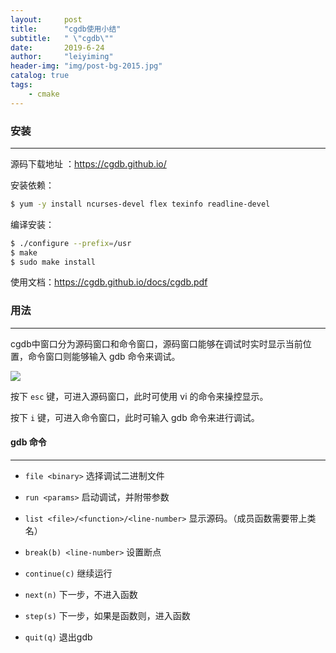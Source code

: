 ```yaml
---
layout:     post
title:      "cgdb使用小结"
subtitle:   " \"cgdb\""
date:       2019-6-24
author:     "leiyiming"
header-img: "img/post-bg-2015.jpg"
catalog: true
tags:
    - cmake
---
```


### 安装

---

源码下载地址 ：https://cgdb.github.io/

安装依赖：

```bash
$ yum -y install ncurses-devel flex texinfo readline-devel
```

编译安装：

```bash
$ ./configure --prefix=/usr
$ make
$ sudo make install
```

使用文档：https://cgdb.github.io/docs/cgdb.pdf

### 用法

---

cgdb中窗口分为源码窗口和命令窗口，源码窗口能够在调试时实时显示当前位置，命令窗口则能够输入 gdb 命令来调试。

![](http://image.imagemiao.top/post/img/cgdb/cgdb1.png)

 按下 `esc` 键，可进入源码窗口，此时可使用 vi 的命令来操控显示。

按下 `i`  键，可进入命令窗口，此时可输入 gdb 命令来进行调试。

#### gdb 命令

---

* `file <binary>` 选择调试二进制文件

* `run <params>` 启动调试，并附带参数

* `list <file>/<function>/<line-number>` 显示源码。（成员函数需要带上类名）

* `break(b) <line-number>` 设置断点

* `continue(c)` 继续运行

* `next(n)` 下一步，不进入函数

* `step(s)` 下一步，如果是函数则，进入函数

* `quit(q)` 退出gdb